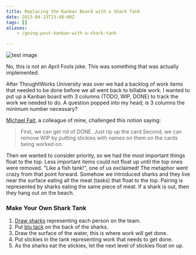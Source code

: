 ```yaml
---
title: Replacing the Kanban Board with a Shark Tank
date: 2013-04-13T23:48:00Z
tags: []
aliases:
    - /going-post-kanban-with-a-shark-tank

---
```


![test image](https://scottmuc.com/images/blog/shark-tank-wall.jpg)

No, this is not an April Fools joke. This was something that was actually implemented.

After ThoughtWorks University was over we had a backlog of work items that needed to be done before we all went back to
billable work. I wanted to put up a Kanban board with 3 columns (TODO, WIP, DONE) to track the work we needed to do. A
question popped into my head; is 3 columns the minimum number necessary?

[Michael Fait](https://twitter.com/mfait), a colleague of mine, challenged this notion saying:

> First, we can get rid of DONE. Just rip up the card.Second, we can remove WIP by putting stickies with names on them on the cards being worked on.

Then we wanted to consider priority, so we had the most important things float to the top. Less important items could
not float up until the top ones were removed. "Like a fish tank!", one of us exclaimed! The metaphor went crazy from that
point forward. Somehow we introduced sharks and they live near the surface eating all the meat (tasks) that float to
the top. Pairing is represented by sharks eating the same piece of meat. If a shark is out, then they hang out on the beach.


### Make Your Own Shark Tank

1. [Draw sharks](http://www.youtube.com/watch?v=gfydvDUncbY) representing each person on the team.
2. Put [blu tack](http://en.wikipedia.org/wiki/Blu-Tack) on the back of the sharks.
3. Draw the surface of the water, this is where work will get done.
4. Put stickies in the tank representing work that needs to get done.
5. As the sharks eat the stickies, let the next level of stickies float on up.




